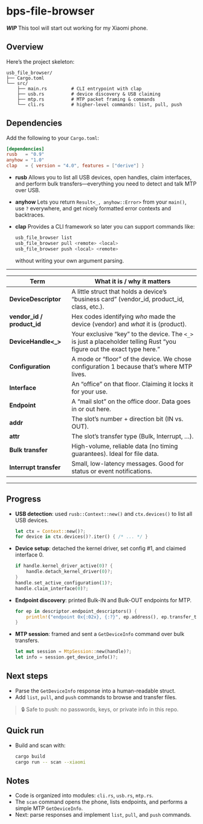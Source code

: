 # bps-file-browser
***WIP***
This tool will start out working for my Xiaomi phone.

## Overview

Here’s the project skeleton:

```plaintext
usb_file_browser/
├── Cargo.toml
└── src/
    ├── main.rs         # CLI entrypoint with clap
    ├── usb.rs          # device discovery & USB claiming
    ├── mtp.rs          # MTP packet framing & commands
    └── cli.rs          # higher-level commands: list, pull, push
```

## Dependencies

Add the following to your `Cargo.toml`:

```toml
[dependencies]
rusb   = "0.9"
anyhow = "1.0"
clap   = { version = "4.0", features = ["derive"] }
```

* **rusb**
  Allows you to list all USB devices, open handles, claim interfaces, and perform bulk transfers—everything you need to detect and talk MTP over USB.

* **anyhow**
  Lets you return `Result<_, anyhow::Error>` from your `main()`, use `?` everywhere, and get nicely formatted error contexts and backtraces.

* **clap**
  Provides a CLI framework so later you can support commands like:

  ```bash
  usb_file_browser list
  usb_file_browser pull <remote> <local>
  usb_file_browser push <local> <remote>
  ```

  without writing your own argument parsing.

---

| Term                         | What it is / why it matters                                                                                            |
| ---------------------------- | ---------------------------------------------------------------------------------------------------------------------- |
| **DeviceDescriptor**         | A little struct that holds a device’s “business card” (vendor\_id, product\_id, class, etc.).                          |
| **vendor\_id / product\_id** | Hex codes identifying *who* made the device (vendor) and *what* it is (product).                                       |
| **DeviceHandle<\_>**         | Your exclusive “key” to the device. The `<_>` is just a placeholder telling Rust “you figure out the exact type here.” |
| **Configuration**            | A mode or “floor” of the device. We chose configuration 1 because that’s where MTP lives.                              |
| **Interface**                | An “office” on that floor. Claiming it locks it for your use.                                                          |
| **Endpoint**                 | A “mail slot” on the office door. Data goes in or out here.                                                            |
| **addr**                     | The slot’s number + direction bit (IN vs. OUT).                                                                        |
| **attr**                     | The slot’s transfer type (Bulk, Interrupt, …).                                                                         |
| **Bulk transfer**            | High-volume, reliable data (no timing guarantees). Ideal for file data.                                                |
| **Interrupt transfer**       | Small, low-latency messages. Good for status or event notifications.                                                   |


---

## Progress

* **USB detection**: used `rusb::Context::new()` and `ctx.devices()` to list all USB devices.

  ```rust
  let ctx = Context::new()?;
  for device in ctx.devices()?.iter() { /* ... */ }
  ```

* **Device setup**: detached the kernel driver, set config #1, and claimed interface 0.

  ```rust
  if handle.kernel_driver_active(0)? {
      handle.detach_kernel_driver(0)?;
  }
  handle.set_active_configuration(1)?;
  handle.claim_interface(0)?;
  ```

* **Endpoint discovery**: printed Bulk-IN and Bulk-OUT endpoints for MTP.

  ```rust
  for ep in descriptor.endpoint_descriptors() {
      println!("endpoint 0x{:02x}, {:?}", ep.address(), ep.transfer_type());
  }
  ```

* **MTP session**: framed and sent a `GetDeviceInfo` command over bulk transfers.

  ```rust
  let mut session = MtpSession::new(handle)?;
  let info = session.get_device_info()?;
  ```

## Next steps

* Parse the `GetDeviceInfo` response into a human-readable struct.
* Add `list`, `pull`, and `push` commands to browse and transfer files.

> 🔒 Safe to push: no passwords, keys, or private info in this repo.

## Quick run

* Build and scan with:

  ```bash
  cargo build
  cargo run -- scan --xiaomi
  ```

## Notes

* Code is organized into modules: `cli.rs`, `usb.rs`, `mtp.rs`.
* The `scan` command opens the phone, lists endpoints, and performs a simple MTP `GetDeviceInfo`.
* Next: parse responses and implement `list`, `pull`, and `push` commands.
